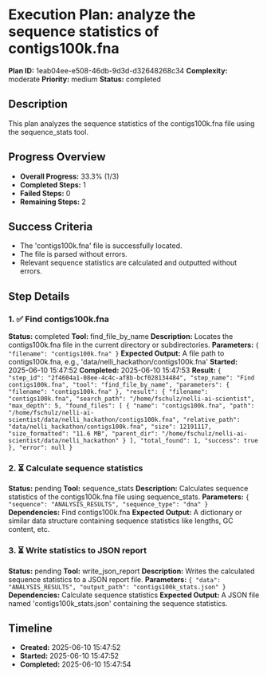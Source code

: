 # Execution Plan: analyze the sequence statistics of contigs100k.fna

**Plan ID:** 1eab04ee-e508-46db-9d3d-d32648268c34
**Complexity:** moderate
**Priority:** medium
**Status:** completed

## Description
This plan analyzes the sequence statistics of the contigs100k.fna file using the sequence_stats tool.

## Progress Overview
- **Overall Progress:** 33.3% (1/3)
- **Completed Steps:** 1
- **Failed Steps:** 0
- **Remaining Steps:** 2

## Success Criteria
- The 'contigs100k.fna' file is successfully located.
- The file is parsed without errors.
- Relevant sequence statistics are calculated and outputted without errors.

## Step Details

### 1. ✅ Find contigs100k.fna

**Status:** completed
**Tool:** find_file_by_name
**Description:** Locates the contigs100k.fna file in the current directory or subdirectories.
**Parameters:** `{
  "filename": "contigs100k.fna"
}`
**Expected Output:** A file path to contigs100k.fna, e.g., 'data/nelli_hackathon/contigs100k.fna'
**Started:** 2025-06-10 15:47:52
**Completed:** 2025-06-10 15:47:53
**Result:** `{
  "step_id": "2f4604a1-08ee-4c4c-af8b-bcf028134484",
  "step_name": "Find contigs100k.fna",
  "tool": "find_file_by_name",
  "parameters": {
    "filename": "contigs100k.fna"
  },
  "result": {
    "filename": "contigs100k.fna",
    "search_path": "/home/fschulz/nelli-ai-scientist",
    "max_depth": 5,
    "found_files": [
      {
        "name": "contigs100k.fna",
        "path": "/home/fschulz/nelli-ai-scientist/data/nelli_hackathon/contigs100k.fna",
        "relative_path": "data/nelli_hackathon/contigs100k.fna",
        "size": 12191117,
        "size_formatted": "11.6 MB",
        "parent_dir": "/home/fschulz/nelli-ai-scientist/data/nelli_hackathon"
      }
    ],
    "total_found": 1,
    "success": true
  },
  "error": null
}`

### 2. ⏳ Calculate sequence statistics

**Status:** pending
**Tool:** sequence_stats
**Description:** Calculates sequence statistics of the contigs100k.fna file using sequence_stats.
**Parameters:** `{
  "sequence": "ANALYSIS_RESULTS",
  "sequence_type": "dna"
}`
**Dependencies:** Find contigs100k.fna
**Expected Output:** A dictionary or similar data structure containing sequence statistics like lengths, GC content, etc.

### 3. ⏳ Write statistics to JSON report

**Status:** pending
**Tool:** write_json_report
**Description:** Writes the calculated sequence statistics to a JSON report file.
**Parameters:** `{
  "data": "ANALYSIS_RESULTS",
  "output_path": "contigs100k_stats.json"
}`
**Dependencies:** Calculate sequence statistics
**Expected Output:** A JSON file named 'contigs100k_stats.json' containing the sequence statistics.


## Timeline

- **Created:** 2025-06-10 15:47:52
- **Started:** 2025-06-10 15:47:52
- **Completed:** 2025-06-10 15:47:54
